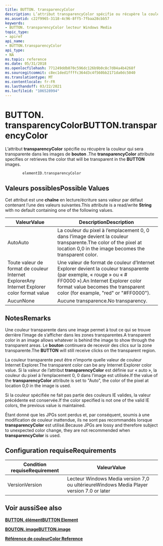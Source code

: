 ```yaml
---
title: BUTTON. transparencyColor
description: L’attribut transparencyColor spécifie ou récupère la couleur qui sera transparente dans les images de bouton.
ms.assetid: c22f9965-3118-4c96-8ff5-7fbaa28cbb57
keywords:
- BUTTON. transparencyColor lecteur Windows Media
topic_type:
- apiref
api_name:
- BUTTON.transparencyColor
api_type:
- NA
ms.topic: reference
ms.date: 05/31/2018
ms.openlocfilehash: 771249ddb070c596dc126b9b0c8c7d04a4b4268f
ms.sourcegitcommit: c8ec1ded1ffffc364d3c4f560bb2171da0dc5040
ms.translationtype: MT
ms.contentlocale: fr-FR
ms.lasthandoff: 03/22/2021
ms.locfileid: "106528994"
---
```

# <a name="buttontransparencycolor"></a><span data-ttu-id="f9357-104">BUTTON. transparencyColor</span><span class="sxs-lookup"><span data-stu-id="f9357-104">BUTTON.transparencyColor</span></span>

<span data-ttu-id="f9357-105">L’attribut **transparencyColor** spécifie ou récupère la couleur qui sera transparente dans les images de **bouton** .</span><span class="sxs-lookup"><span data-stu-id="f9357-105">The **transparencyColor** attribute specifies or retrieves the color that will be transparent in the **BUTTON** images.</span></span>

``` syntax
        elementID.transparencyColor
```

## <a name="possible-values"></a><span data-ttu-id="f9357-106">Valeurs possibles</span><span class="sxs-lookup"><span data-stu-id="f9357-106">Possible Values</span></span>

<span data-ttu-id="f9357-107">Cet attribut est une **chaîne** en lecture/écriture sans valeur par défaut contenant l’une des valeurs suivantes.</span><span class="sxs-lookup"><span data-stu-id="f9357-107">This attribute is a read/write **String** with no default containing one of the following values.</span></span>



| <span data-ttu-id="f9357-108">Valeur</span><span class="sxs-lookup"><span data-stu-id="f9357-108">Value</span></span>                                    | <span data-ttu-id="f9357-109">Description</span><span class="sxs-lookup"><span data-stu-id="f9357-109">Description</span></span>                                                                                               |
|------------------------------------------|-----------------------------------------------------------------------------------------------------------|
| <span data-ttu-id="f9357-110">Auto</span><span class="sxs-lookup"><span data-stu-id="f9357-110">Auto</span></span>                                     | <span data-ttu-id="f9357-111">La couleur du pixel à l’emplacement 0, 0 dans l’image devient la couleur transparente.</span><span class="sxs-lookup"><span data-stu-id="f9357-111">The color of the pixel at location 0,0 in the image becomes the transparent color.</span></span>                        |
| <span data-ttu-id="f9357-112">Toute valeur de format de couleur Internet Explorer</span><span class="sxs-lookup"><span data-stu-id="f9357-112">Any Internet Explorer color format value</span></span> | <span data-ttu-id="f9357-113">Une valeur de format de couleur d’Internet Explorer devient la couleur transparente (par exemple, « rouge » ou « \# FF0000 »).</span><span class="sxs-lookup"><span data-stu-id="f9357-113">An Internet Explorer color format value becomes the transparent color (for example, "red" or "\#FF0000").</span></span> |
| <span data-ttu-id="f9357-114">Aucun</span><span class="sxs-lookup"><span data-stu-id="f9357-114">None</span></span>                                     | <span data-ttu-id="f9357-115">Aucune transparence.</span><span class="sxs-lookup"><span data-stu-id="f9357-115">No transparency.</span></span>                                                                                          |



 

## <a name="remarks"></a><span data-ttu-id="f9357-116">Notes</span><span class="sxs-lookup"><span data-stu-id="f9357-116">Remarks</span></span>

<span data-ttu-id="f9357-117">Une couleur transparente dans une image permet à tout ce qui se trouve derrière l’image de s’afficher dans les zones transparentes.</span><span class="sxs-lookup"><span data-stu-id="f9357-117">A transparent color in an image allows whatever is behind the image to show through the transparent areas.</span></span> <span data-ttu-id="f9357-118">Le **bouton** continuera de recevoir des clics sur la zone transparente.</span><span class="sxs-lookup"><span data-stu-id="f9357-118">The **BUTTON** will still receive clicks on the transparent region.</span></span>

<span data-ttu-id="f9357-119">La couleur transparente peut être n’importe quelle valeur de couleur Internet Explorer.</span><span class="sxs-lookup"><span data-stu-id="f9357-119">The transparent color can be any Internet Explorer color value.</span></span> <span data-ttu-id="f9357-120">Si la valeur de l’attribut **transparencyColor** est définie sur « auto », la couleur du pixel à l’emplacement 0, 0 dans l’image est utilisée.</span><span class="sxs-lookup"><span data-stu-id="f9357-120">If the value of the **transparencyColor** attribute is set to "Auto", the color of the pixel at location 0,0 in the image is used.</span></span>

<span data-ttu-id="f9357-121">Si la couleur spécifiée ne fait pas partie des couleurs IE valides, la valeur précédente est conservée.</span><span class="sxs-lookup"><span data-stu-id="f9357-121">If the color specified is not one of the valid IE colors, the previous value is maintained.</span></span>

<span data-ttu-id="f9357-122">Étant donné que les JPGs sont perdus et, par conséquent, soumis à une modification de couleur inattendue, ils ne sont pas recommandés lorsque **transparencyColor** est utilisé.</span><span class="sxs-lookup"><span data-stu-id="f9357-122">Because JPGs are lossy and therefore subject to unexpected color change, they are not recommended when **transparencyColor** is used.</span></span>

## <a name="requirements"></a><span data-ttu-id="f9357-123">Configuration requise</span><span class="sxs-lookup"><span data-stu-id="f9357-123">Requirements</span></span>



| <span data-ttu-id="f9357-124">Condition requise</span><span class="sxs-lookup"><span data-stu-id="f9357-124">Requirement</span></span> | <span data-ttu-id="f9357-125">Valeur</span><span class="sxs-lookup"><span data-stu-id="f9357-125">Value</span></span> |
|--------------------|------------------------------------------------------|
| <span data-ttu-id="f9357-126">Version</span><span class="sxs-lookup"><span data-stu-id="f9357-126">Version</span></span><br/> | <span data-ttu-id="f9357-127">Lecteur Windows Media version 7,0 ou ultérieure</span><span class="sxs-lookup"><span data-stu-id="f9357-127">Windows Media Player version 7.0 or later</span></span><br/> |



## <a name="see-also"></a><span data-ttu-id="f9357-128">Voir aussi</span><span class="sxs-lookup"><span data-stu-id="f9357-128">See also</span></span>

<dl> <dt>

[<span data-ttu-id="f9357-129">**BUTTON, élément**</span><span class="sxs-lookup"><span data-stu-id="f9357-129">**BUTTON Element**</span></span>](button-element.md)
</dt> <dt>

[<span data-ttu-id="f9357-130">**BOUTON. image**</span><span class="sxs-lookup"><span data-stu-id="f9357-130">**BUTTON.image**</span></span>](button-image.md)
</dt> <dt>

[<span data-ttu-id="f9357-131">**Référence de couleur**</span><span class="sxs-lookup"><span data-stu-id="f9357-131">**Color Reference**</span></span>](color-reference.md)
</dt> </dl>

 

 





